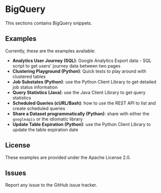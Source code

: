 # BigQuery

This sections contains BigQuery snippets.

## Examples

Currently, these are the examples available:

* **Analytics User Journey (SQL)**: Google Analytics Export data - SQL script to get users' journey data between two pages
* **Clustering Playground (Python)**: Quick tests to play around with clustered tables
* **Job Substates (Python)**: use the Python Client Library to get detailed job status information
* **Query Statistics (Java)**: use the Java Client Library to get query statistics
* **Scheduled Queries (cURL/Bash)**: how to use the REST API to list and create scheduled queries
* **Share a Dataset programmatically (Python)**: share with either the `googleapis` or the idiomatic library
* **Update Table Expiration (Python)**: use the Python Client Library to update the table expiration date

## License

These examples are provided under the Apache License 2.0.

## Issues

Report any issue to the GitHub issue tracker.
